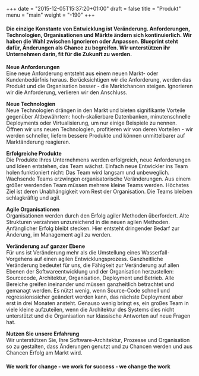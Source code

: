 +++
date = "2015-12-05T15:37:20+01:00"
draft = false
title = "Produkt"
menu = "main"
weight = "-190"
+++


#### Die einzige Konstante von Entwicklung ist Veränderung. Anforderungen, Technologien, Organisationen und Märkte ändern sich kontinuierlich. Wir haben die Wahl zwischen Ignorieren oder Anpassen. Blueprint steht dafür, Änderungen als Chance zu begreifen. Wir unterstützen ihr Unternehmen darin, fit für die Zukunft zu werden.

**Neue Anforderungen**<br>
Eine neue Anforderung entsteht aus einem neuen Markt- oder Kundenbedürfnis heraus. Berücksichtigen wir die Anforderung, werden das Produkt und die Organisation besser - die Marktchancen steigen. Ignorieren wir die Anforderung, verlieren wir den Anschluss.

**Neue Technologien**<br>
Neue Technologien drängen in den Markt und bieten signifikante Vorteile gegenüber Altbewährtem: hoch-skalierbare Datenbanken, minutenschnelle Deployments oder Virtualisierung, um nur einige Beispiele zu nennen. Öffnen wir uns neuen Technologien, profitieren wir von deren Vorteilen - wir werden schneller, liefern bessere Produkte und können unmittelbarer auf Marktänderung reagieren.

**Erfolgreiche Produkte**<br>
Die Produkte Ihres Unternehmens werden erfolgreich, neue Anforderungen und Ideen entstehen, das Team wächst. Einfach neue Entwickler ins Team holen funktioniert nicht: Das Team wird langsam und unbeweglich. Wachsende Teams erzwingen organisatorische Veränderungen. Aus einem größer werdenden Team müssen mehrere kleine Teams werden. Höchstes Ziel ist deren Unabhängigkeit vom Rest der Organisation. Die Teams bleiben schlagkräftig und agil.

**Agile Organisationen**<br>
Organisationen werden durch den Erfolg agiler Methoden überfordert. Alte Strukturen verzahnen  unzureichend in die neuen agilen Methoden. Anfänglicher Erfolg bleibt stecken. Hier entsteht dringender Bedarf zur Änderung, im Management agil zu werden.

**Veränderung auf ganzer Ebene**<br>
Für uns ist Veränderung mehr als die Umstellung eines Wasserfall-Vorgehens auf einen agilen Entwicklungsprozess. Ganzheitliche Veränderung bedeutet für uns, die Fähigkeit zur Veränderung auf allen Ebenen der Softwareentwicklung und der Organisation herzustellen: Sourcecode, Architektur, Organisation, Deployment und Betrieb. Alle Bereiche greifen ineinander und müssen ganzheitlich betrachtet und gemanagt werden. Es nützt wenig, wenn Source-Code schnell und regressionssicher geändert werden kann, das nächste Deployment aber erst in drei Monaten ansteht. Genauso wenig bringt es, ein großes Team in viele kleine aufzuteilen, wenn die Architektur des Systems dies nicht unterstützt und die Organisation nur klassische Antworten auf neue Fragen hat.

**Nutzen Sie unsere Erfahrung**<br>
Wir unterstützen Sie, Ihre Software-Architektur, Prozesse und Organisation so zu gestalten, dass Änderungen genutzt und zu Chancen werden und aus Chancen Erfolg am Markt wird.

#### We work for change - we work for success - we change the work

